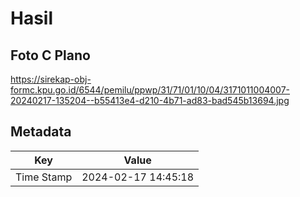 # Hasil

## Foto C Plano

https://sirekap-obj-formc.kpu.go.id/6544/pemilu/ppwp/31/71/01/10/04/3171011004007-20240217-135204--b55413e4-d210-4b71-ad83-bad545b13694.jpg


## Metadata

| Key        | Value               |
| ---------- | ------------------- |
| Time Stamp | 2024-02-17 14:45:18 |



